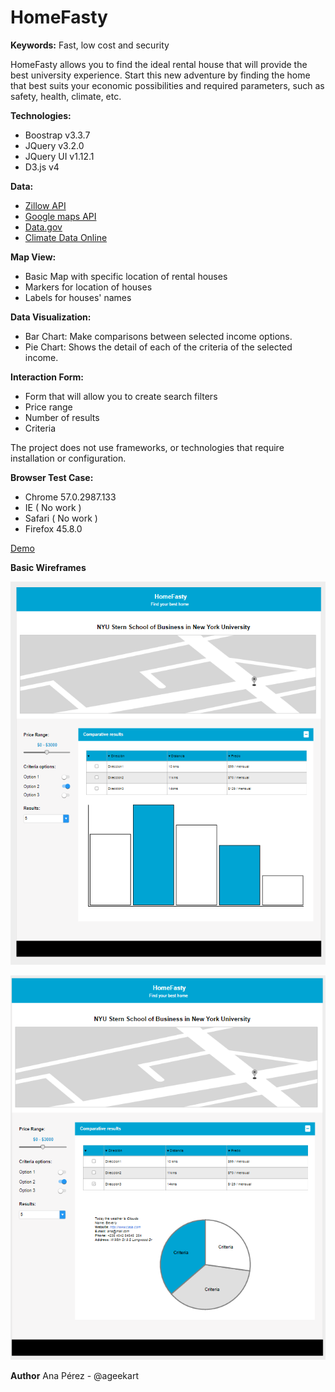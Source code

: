 # HomeFasty 

**Keywords:** Fast, low cost and security

HomeFasty allows you to find the ideal rental house that will provide the best university experience. Start this new adventure by finding the home that best suits your economic possibilities and required parameters, such as safety, health, climate, etc.

**Technologies:**
* Boostrap v3.3.7
* JQuery v3.2.0
* JQuery UI v1.12.1
* D3.js v4

**Data:**
* [Zillow API](https://www.zillow.com/howto/api/APIOverview.htm)
* [Google maps API](https://developers.google.com/maps/)
* [Data.gov](https://www.data.gov/)
* [Climate Data Online](https://www.ncdc.noaa.gov/cdo-web/)

**Map View:**
* Basic Map with specific location of rental houses 
* Markers for location of houses
* Labels for houses' names

**Data Visualization:**
* Bar Chart: Make comparisons between selected income options.
* Pie Chart: Shows the detail of each of the criteria of the selected income.

**Interaction Form:**
* Form that will allow you to create search filters
* Price range
* Number of results
* Criteria

The project does not use frameworks, or technologies that require installation or configuration.

**Browser Test Case:**
* Chrome 57.0.2987.133
* IE ( No work )
* Safari ( No work )
* Firefox 45.8.0

[ Demo ](http://45.55.32.24/ironhacks/2017-Purdue-Platzi-IronHack-ageekart/)

**Basic Wireframes**

![HomeFasty 1](images/homefasty1.png)

![HomeFasty 2](images/homefasty2.png)

**Author**
Ana Pérez - @ageekart
